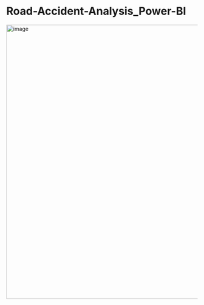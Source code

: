 # Road-Accident-Analysis_Power-BI

<img width="722" alt="image" src="https://github.com/irenhajnal/Road-Accident-Analysis_Power-BI/assets/122035130/7b1a7958-f68a-4ba0-87d4-17aeb8d46d55">
